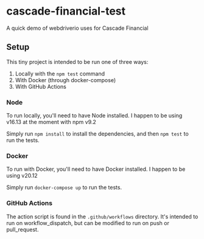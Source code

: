 # cascade-financial-test
A quick demo of webdriverio uses for Cascade Financial

## Setup
This tiny project is intended to be run one of three ways:
1. Locally with the `npm test` command
2. With Docker (through docker-compose)
3. With GitHub Actions

### Node
To run locally, you'll need to have Node installed.  I happen to be using v16.13 at the moment with npm v9.2

Simply run `npm install` to install the dependencies, and then `npm test` to run the tests.

### Docker
To run with Docker, you'll need to have Docker installed.  I happen to be using v20.12

Simply run `docker-compose up` to run the tests.

### GitHub Actions
The action script is found in the `.github/workflows` directory.  It's intended to run on workflow_dispatch, but can be modified to run on push or pull_request.
